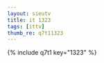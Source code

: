 ```yaml
--- 
layout: sieutv
title: it 1323
tags: [ittv]
thumb_re: q7t11323
---
```

{% include q7t1 key="1323" %} 
